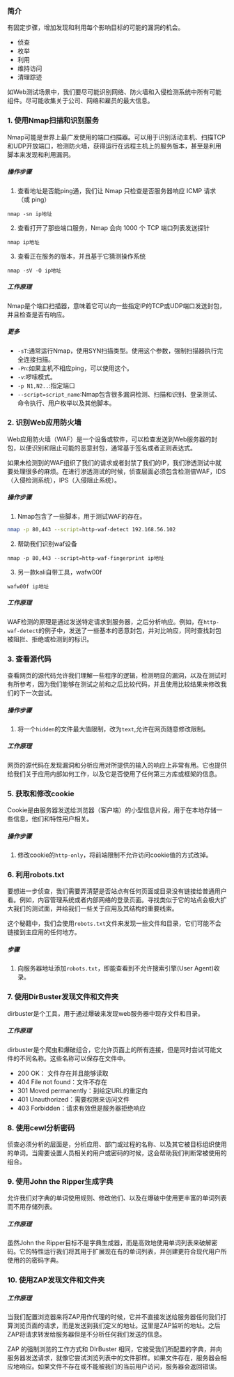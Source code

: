 ### 简介

有固定步骤，增加发现和利用每个影响目标的可能的漏洞的机会。

- 侦查
- 枚举
- 利用
- 维持访问
- 清理踪迹

如Web测试场景中，我们要尽可能识别网络、防火墙和入侵检测系统中所有可能组件。尽可能收集关于公司、网络和雇员的最大信息。



### 1. 使用Nmap扫描和识别服务

Nmap可能是世界上最广发使用的端口扫描器。可以用于识别活动主机、扫描TCP和UDP开放端口，检测防火墙，获得运行在远程主机上的服务版本，甚至是利用脚本来发现和利用漏洞。



##### 操作步骤

1. 查看地址是否能ping通，我们让 Nmap 只检查是否服务器响应 ICMP 请求（或 ping）

```shell
nmap -sn ip地址
```

2. 查看打开了那些端口服务，Nmap 会向 1000 个 TCP 端口列表发送探针

```shell
nmap ip地址
```

3. 查看正在服务的版本，并且基于它猜测操作系统

```shell
nmap -sV -O ip地址
```



##### 工作原理

Nmap是个端口扫描器，意味着它可以向一些指定IP的TCP或UDP端口发送封包，并且检查是否有响应。



##### 更多

- `-sT`:通常运行Nmap，使用SYN扫描类型。使用这个参数，强制扫描器执行完全连接扫描。
- `-Pn`:如果主机不相应ping，可以使用这个。
- `-v`:啰嗦模式。
- `-p N1,N2..`:指定端口
- `--script=script_name`:Nmap包含很多漏洞检测、扫描和识别、登录测试、命令执行、用户枚举以及其他脚本。



### 2. 识别Web应用防火墙

Web应用防火墙（WAF）是一个设备或软件，可以检查发送到Web服务器的封包，以便识别和阻止可能的恶意封包，通常基于签名或者正则表达式。

如果未检测到的WAF组织了我们的请求或者封禁了我们的IP，我们渗透测试中就要处理很多的麻烦。在进行渗透测试的时候，侦查层面必须包含检测倍WAF，IDS（入侵检测系统），IPS（入侵阻止系统）。



##### 操作步骤

1. Nmap包含了一些脚本，用于测试WAF的存在。

```bash
nmap -p 80,443 --script=http-waf-detect 192.168.56.102
```

2. 帮助我们识别waf设备

```shell
nmap -p 80,443 --script=http-waf-fingerprint ip地址
```

3. 另一款kali自带工具，wafw00f

```shell
wafw00f ip地址
```



##### 工作原理

WAF检测的原理是通过发送特定请求到服务器，之后分析响应。例如，在`http-waf-detect`的例子中，发送了一些基本的恶意封包，并对比响应，同时查找封包被阻拦、拒绝或检测到的标识。





### 3. 查看源代码

查看网页的源代码允许我们理解一些程序的逻辑，检测明显的漏洞，以及在测试时有所参考，因为我们能够在测试之前和之后比较代码，并且使用比较结果来修改我们的下一次尝试。



##### 操作步骤

1. 将一个`hidden`的文件最大值限制，改为`text`,允许在网页随意修改限制。



##### 工作原理

网页的源代码在发现漏洞和分析应用对所提供的输入的响应上非常有用。它也提供给我们关于应用内部如何工作，以及它是否使用了任何第三方库或框架的信息。





### 5. 获取和修改cookie

Cookie是由服务器发送给浏览器（客户端）的小型信息片段，用于在本地存储一些信息，他们和特性用户相关。



##### 操作步骤

1. 修改cookie的`http-only`，将前端限制不允许访问cookie值的方式改掉。



### 6. 利用robots.txt

要想进一步侦查，我们需要弄清楚是否站点有任何页面或目录没有链接给普通用户看。例如，内容管理系统或者内部网络的登录页面。寻找类似于它的站点会极大扩大我们的测试面，并给我们一些关于应用及其结构的重要线索。

这个秘籍中，我们会使用`robots.txt`文件来发现一些文件和目录，它们可能不会链接到主应用的任何地方。



##### 步骤

1. 向服务器地址添加`robots.txt`，即能查看到不允许搜索引擎(User Agent)收录。





### 7. 使用DirBuster发现文件和文件夹

dirbuster是个工具，用于通过爆破来发现web服务器中现存文件和目录。



##### 工作原理

dirbuster是个爬虫和爆破组合，它允许页面上的所有连接，但是同时尝试可能文件的不同名称。这些名称可以保存在文件中。

- 200 OK： 文件存在并且能够读取
- 404 File not found：文件不存在
- 301 Moved permanently：到给定URL的重定向
- 401 Unauthorized：需要权限来访问文件
- 403 Forbidden：请求有效但是服务器拒绝响应



### 8. 使用cewl分析密码

侦查必须分析的层面是，分析应用、部门或过程的名称、以及其它被目标组织使用的单词。当需要设置人员相关的用户或密码的时候，这会帮助我们判断常被使用的组合。



### 9. 使用John the Ripper生成字典

允许我们对字典的单词使用规则、修改他们、以及在爆破中使用更丰富的单词列表而不用存储列表。



##### 工作原理

虽然John the Ripper目标不是字典生成器，而是高效地使用单词列表来破解密码。它的特性运行我们将其用于扩展现在有的单词列表，并创建更符合现代用户所使用的的密码字典。





### 10. 使用ZAP发现文件和文件夹





##### 工作原理

当我们配置浏览器来将ZAP用作代理的时候，它并不直接发送给服务器任何我们打算浏览页面的请求，而是发送到我们定义的地址。这里是ZAP监听的地址。之后ZAP将请求转发给服务器但是不分析任何我们发送的信息。

ZAP 的强制浏览的工作方式和 DIrBuster 相同，它接受我们所配置的字典，并向服务器发送请求，就像它尝试浏览列表中的文件那样。如果文件存在，服务器会相应地响应。如果文件不存在或不能被我们的当前用户访问，服务器会返回错误。
